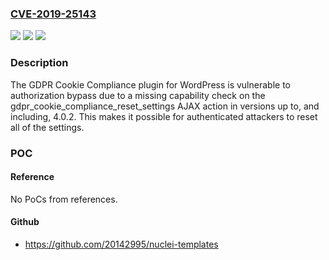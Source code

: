 ### [CVE-2019-25143](https://cve.mitre.org/cgi-bin/cvename.cgi?name=CVE-2019-25143)
![](https://img.shields.io/static/v1?label=Product&message=GDPR%20Cookie%20Compliance%20(CCPA%2C%20DSGVO%2C%20Cookie%20Consent)&color=blue)
![](https://img.shields.io/static/v1?label=Version&message=*%3C%3D%204.0.2%20&color=brighgreen)
![](https://img.shields.io/static/v1?label=Vulnerability&message=CWE-862%20Missing%20Authorization&color=brighgreen)

### Description

The GDPR Cookie Compliance plugin for WordPress is vulnerable to authorization bypass due to a missing capability check on the gdpr_cookie_compliance_reset_settings AJAX action in versions up to, and including, 4.0.2. This makes it possible for authenticated attackers to reset all of the settings.

### POC

#### Reference
No PoCs from references.

#### Github
- https://github.com/20142995/nuclei-templates

